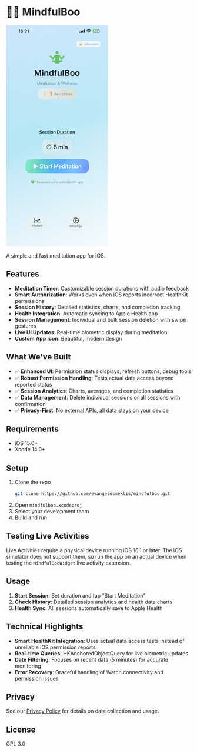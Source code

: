 # 🧘‍♀️ MindfulBoo

![MindfulBoo Preview](media/mindfulboo_light.png)

A simple and fast meditation app for iOS.

## Features

- **Meditation Timer**: Customizable session durations with audio feedback
- **Smart Authorization**: Works even when iOS reports incorrect HealthKit permissions
- **Session History**: Detailed statistics, charts, and completion tracking
- **Health Integration**: Automatic syncing to Apple Health app
- **Session Management**: Individual and bulk session deletion with swipe gestures
- **Live UI Updates**: Real-time biometric display during meditation
- **Custom App Icon**: Beautiful, modern design

## What We've Built

- ✅ **Enhanced UI**: Permission status displays, refresh buttons, debug tools
- ✅ **Robust Permission Handling**: Tests actual data access beyond reported status
- ✅ **Session Analytics**: Charts, averages, and completion statistics
- ✅ **Data Management**: Delete individual sessions or all sessions with confirmation
- ✅ **Privacy-First**: No external APIs, all data stays on your device

## Requirements

- iOS 15.0+
- Xcode 14.0+

## Setup

1. Clone the repo
   ```bash
   git clone https://github.com/evangelosmeklis/mindfulboo.git
   ```
2. Open `mindfulboo.xcodeproj`
3. Select your development team
4. Build and run

## Testing Live Activities

Live Activities require a physical device running iOS 16.1 or later. The iOS simulator does not support them, so run the app on an actual device when testing the `MindfulBooWidget` live activity extension.

## Usage

1. **Start Session**: Set duration and tap "Start Meditation"
2. **Check History**: Detailed session analytics and health data charts
3. **Health Sync**: All sessions automatically save to Apple Health

## Technical Highlights

- **Smart HealthKit Integration**: Uses actual data access tests instead of unreliable iOS permission reports
- **Real-time Queries**: HKAnchoredObjectQuery for live biometric updates
- **Date Filtering**: Focuses on recent data (5 minutes) for accurate monitoring
- **Error Recovery**: Graceful handling of Watch connectivity and permission issues

## Privacy

See our [Privacy Policy](PRIVACY.md) for details on data collection and usage.

## License

GPL 3.0 